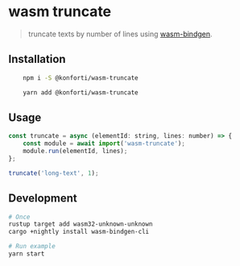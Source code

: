 # wasm truncate

> truncate texts by number of lines using [wasm-bindgen](https://github.com/rustwasm/wasm-bindgen).
## Installation
```bash
    npm i -S @konforti/wasm-truncate
```

```bash
    yarn add @konforti/wasm-truncate
```


## Usage 

```js
const truncate = async (elementId: string, lines: number) => {
    const module = await import('wasm-truncate');
    module.run(elementId, lines);
};

truncate('long-text', 1);
```

## Development

```bash
# Once
rustup target add wasm32-unknown-unknown
cargo +nightly install wasm-bindgen-cli
```

```bash
# Run example
yarn start
```